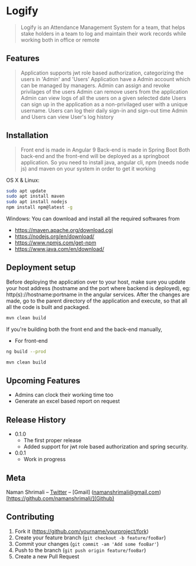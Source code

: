 # Logify
> Logify is an Attendance Management System for a team, that helps stake holders in a team to log and maintain their work records while working both in office or remote

## Features
> Application supports jwt role based authorization, categorizing the users in 'Admin' and 'Users'
> Application have a Admin account which can be managed by managers.
> Admin can assign and revoke privilages of the users
> Admin can remove users from the application
> Admin can view logs of all the users on a given selected date
> Users can sign up in the application as a non-privilaged user with a unique username.
> Users can log their daily sign-in and sign-out time
> Admin and Users can view User's log history

## Installation
> Front end is made in Angular 9
> Back-end is made in Spring Boot
> Both back-end and the front-end will be deployed as a springboot application. So you need to install java, angular cli, npm (needs node js) and maven on your system in order to get it working

OS X & Linux:
```sh
sudo apt update
sudo apt install maven
sudo apt install nodejs
npm install npm@latest -g

```

Windows:
You can download and install all the required softwares from 
* https://maven.apache.org/download.cgi
* https://nodejs.org/en/download/
* https://www.npmjs.com/get-npm
* https://www.java.com/en/download/


## Deployment setup
Before deploying the application over to your host, make sure you update your host address (hostname and the port where backend is deployed), eg: http(s)://hostname:portname in the angular services.
After the changes are made, go to the parent directory of the application and execute, so that all all the code is built and packaged.

```sh
mvn clean build
```
If you're building both the front end and the back-end manually,
* For front-end
```sh
ng build --prod
```
```sh
mvn clean build
```

    
## Upcoming Features
* Admins can clock their working time too
* Generate an excel based report on request

## Release History
* 0.1.0
    * The first proper release
    * Added support for jwt role based authorization and spring security.
* 0.0.1
    * Work in progress


## Meta

Naman Shrimali – [Twitter](https://twitter.com/namanshrimali) – [Gmail] (namanshrimali@gmail.com)
[https://github.com/namanshrimali/](Github)

## Contributing

1. Fork it (<https://github.com/yourname/yourproject/fork>)
2. Create your feature branch (`git checkout -b feature/fooBar`)
3. Commit your changes (`git commit -am 'Add some fooBar'`)
4. Push to the branch (`git push origin feature/fooBar`)
5. Create a new Pull Request
